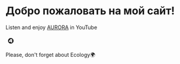 <!DOCTYPE html>
<html lang="ru">
<head>
  <meta charset="UTF-8">
  <title>Мой сайт</title>
  <link rel="stylesheet" href="style.css">
  <link rel="stylesheet" href="https://cdnjs.cloudflare.com/ajax/libs/font-awesome/6.4.2/css/all.min.css">
</head>
<body>
  <div class="content">
    <h1 class="glitch">Добро пожаловать на мой сайт!</h1>
    <p>Listen and enjoy <a href="https://youtube.com/@auroramusic" class="link">AURORA</a> in YouTube</p>
  </div>
  <div class="button-container">
    <a href="https://t.me/person10301" class="button"><i class="fab fa-telegram-plane"></i></a>
    <a href="https://vk.com/person10301" class="button"><i class="fab fa-vk"></i></a>
    <a href="https://4pda.to/forum/index.php?showuser=9050872" class="button">
      <svg class="custom-icon" width="28" height="28" viewBox="0 0 108 108" xmlns="http://www.w3.org/2000/svg">
        <path fill="currentColor" d="m54 25a29 29 0 1 0 29 29 29 29 0 0 0-29-29zm13.69 45.92h-11.69l-.08-6.4h-20.45v-10l15.33-17.44h16.89z"/>
        <path fill="currentColor" d="m47.16 56.6 8.59.01v-9.56z"/>
      </svg>
    </a>
    <a href="https://github.com/person10301" class="button"><i class="fab fa-github"></i></a>
  </div>
  <div class="ecology-message">
    <p>Please, don't forget about Ecology🌍</p>
  </div>
</body>
</html>

